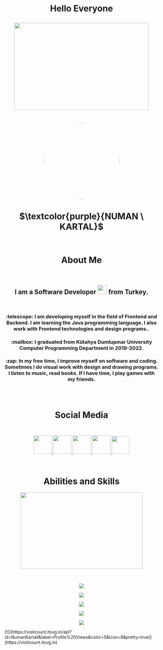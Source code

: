 
## <h1 align="center">Hello Everyone</h1>

##

## <div align="center"><img margin="auto" width="440" height="285" src= "https://i.hizliresim.com/il8eexu.png" /></div><br/>

<div align="center"><img margin="auto" width="250" height="250" style="border-radius:50%" src= "https://i.hizliresim.com/pgad7rt.png"  /></div>

<h1 align="center">$\textcolor{purple}{NUMAN \ KARTAL}$</h1><br/>

<h1 align="center">About Me</h1><br/>

<h2 align=center>I am a Software Developer <img src="https://media.giphy.com/media/WUlplcMpOCEmTGBtBW/giphy.gif" width="30"> from Turkey.</h2><br/>

<h3 align="center">:telescope: I am developing myself in the field of Frontend and Backend. I am learning the Java programming language. I also work with Frontend technologies and design programs..</h3>

<h3 align="center">:mailbox: I graduated from Kütahya Dumlupınar University Computer Programming Department in 2019-2022.</h3>

<h3 align=center>:zap: In my free time, I improve myself on software and coding. Sometimes I do visual work with design and drawing programs. I listen to music, read books. If I have time, I play games with my friends.</h3><br/><br/>

## <h1 align="center">Social Media</h1><br/>

<p align="center">
  <a href="https://instagram.com/zaharyasx">
    <img width="60" height="60"  src="https://skillicons.dev/icons?i=instagram" />
  </a>
  
 <a href="https://twitter.com/Zaharyasx">
    <img width="60" height="60"  src="https://skillicons.dev/icons?i=twitter" />
  </a>
 
 <a href="https://linkedin.com/in/numankartall">
    <img width="60" height="60"  src="https://skillicons.dev/icons?i=linkedin" />
  </a>
 
 <a href="https://discord.com/EfficientHouse">
    <img width="60" height="60" src="https://skillicons.dev/icons?i=discord" />
  </a>
 
 <a href="https://github.com/NumanKartall/EfficientHouseJava">
    <img width="58" height="58" src="https://user-images.githubusercontent.com/19970595/196669301-8cd9fc25-3f95-42d2-b965-94a5063ef865.jpg"/>
  </a>
</p><br/>

## <h1 align="center">Abilities and Skills</h1>
 <div align="center">
  <img src="https://media.giphy.com/media/dWesBcTLavkZuG35MI/giphy.gif" width="400" height="250"/>
</div><br/><br/>

<p align="center" width="58" height="58">
  <a href="#">
    <img src="https://skillicons.dev/icons?i=html,css,js,bootstrap,tailwind,netlify" />
  </a>
</p>

<p align="center" width="58" height="58">
  <a href="#">
    <img src="https://skillicons.dev/icons?i=figma,ai,ps,xd" />
  </a>
</p>

<p align="center" width="58" height="58">
  <a href="#">
    <img src="https://skillicons.dev/icons?i=java" />
  </a>
</p>

<p align="center" width="58" height="58">
  <a href="#">
    <img src="https://skillicons.dev/icons?i=idea,vscode" />
  </a>
</p>

<p align="center" width="58" height="58">
  <a href="#">
    <img src="https://skillicons.dev/icons?i=mysql" />
  </a>
</p>
[![](https://visitcount.itsvg.in/api?id=NumanKartall&label=Profile%20Views&color=5&icon=8&pretty=true)](https://visitcount.itsvg.in)
